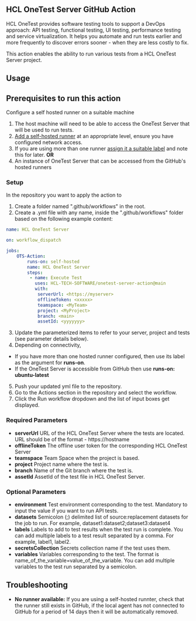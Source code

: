 ## HCL OneTest Server GitHub Action
HCL OneTest provides software testing tools to support a DevOps approach: API testing, functional testing, UI testing, performance testing and service virtualization. It helps you automate and run tests earlier and more frequently to discover errors sooner - when they are less costly to fix.

This action enables the ability to run various tests from a HCL OneTest Server project.

## Usage

## Prerequisites to run this action

Configure a self hosted runner on a suitable machine
1. The host machine will need to be able to access the OneTest Server that will be used to run tests.
2. [Add a self-hosted runner](https://docs.github.com/en/actions/hosting-your-own-runners/adding-self-hosted-runners) at an appropriate level, ensure you have configured network access.
3. If you are using more than one runner [assign it a suitable label](https://docs.github.com/en/actions/hosting-your-own-runners/using-labels-with-self-hosted-runners) and note this for later.
**OR**
1. An instance of OneTest Server that can be accessed from the GitHub's hosted runners

### Setup
In the repository you want to apply the action to
1. Create a folder named ".github/workflows" in the root.
2. Create a .yml file with any name, inside the ".github/workflows" folder based on the following example content:

```yaml
name: HCL OneTest Server

on: workflow_dispatch

jobs:
    OTS-Action:
        runs-on: self-hosted
        name: HCL OneTest Server
        steps:
         - name: Execute Test
           uses: HCL-TECH-SOFTWARE/onetest-server-action@main
           with:
            serverUrl: <https://myserver>
            offlineToken: <xxxxx>
            teamspace: <MyTeam>
            project: <MyProject>
            branch: <main>
            assetId: <yyyyyyy>
```

3. Update the parameterized items to refer to your server, project and tests (see parameter details below).
4. Depending on connectivity, 
  - If you have more than one hosted runner configured, then use its label as the argument for **runs-on**.
  - If the OneTest Server is accessible from GitHub then use **runs-on: ubuntu-latest** 
5. Push your updated yml file to the repository.
6. Go to the Actions section in the repository and select the workflow.
7. Click the Run workflow dropdown and the list of input boxes get displayed.

### Required Parameters

- **serverUrl** URL of the HCL OneTest Server where the tests are located. URL should be of the format - https://hostname
- **offlineToken** The offline user token for the corresponding HCL OneTest Server
- **teamspace** Team Space when the project is based.
- **project** Project name where the test is.
- **branch** Name of the Git branch where the test is.
- **assetId** AssetId of the test file in HCL OneTest Server.

### Optional Parameters

- **environment** Test environment corresponding to the test. Mandatory to input the value if you want to run API tests.
- **datasets** Semicolon (;) delimited list of source:replacement datasets for the job to run. For example, dataset1:dataset2;dataset3:dataset4
- **labels** Labels to add to test results when the test run is complete. You can add multiple labels to a test result separated by a comma. For example, label1, label2.
- **secretsCollection** Secrets collection name if the test uses them.
- **variables** Variables corresponding to the test. The format is name_of_the_variable=value_of_the_variable. You can add multiple variables to the test run separated by a semicolon.

## Troubleshooting
- **No runner available:** If you are using a self-hosted runnter, check that the runner still exists in GitHub, if the local agent has not connected to GitHub for a period of 14 days then it will be automatically removed.